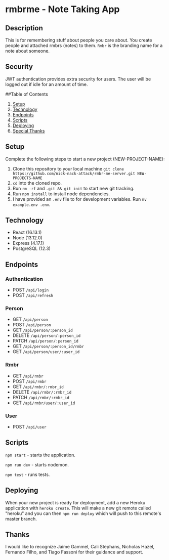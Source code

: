 # rmbrme - Note Taking App

## Description
This is for remembering stuff about people you care about. 
You create people and attached rmbrs (notes) to them. 
`Rmbr` is the branding name for a note about someone.

## Security
JWT authentication provides extra security for users.
The user will be logged out if idle for an amount of time.

##Table of Contents
1. [Setup](#Setup)
2. [Technology](#Technology)
3. [Endpoints](#Endpoints)
4. [Scripts](#Scripts)
5. [Deploying](#Deploying)
6. [Special Thanks](#Thanks)

## Setup
Complete the following steps to start a new project (NEW-PROJECT-NAME):
1. Clone this repository to your local machine `git clone https://github.com/nick-nack-attack/rmbr-me-server.git NEW-PROJECTS-NAME`
2. `cd` into the cloned repo.
3. Run `rm -rf` and `.git && git init` to start new git tracking.
4. Run `npm install` to install node dependencies.
5. I have provided an `.env` file to for development variables. Run `mv example.env .env`.

## Technology
- React (16.13.1)
- Node (13.12.0)
- Express (4.17.1)
- PostgreSQL (12.3)

## Endpoints

### Authentication
- POST `/api/login`
- POST `/api/refresh`

### Person
- GET `/api/person`
- POST `/api/person`
- GET `/api/person/:person_id`
- DELETE `/api/person/:person_id`
- PATCH `/api/person/:person_id`
- GET `/api/person/:person_id/rmbr`
- GET `/api/person/user/:user_id`

### Rmbr
- GET `/api/rmbr`
- POST `/api/rmbr`
- GET `/api/rmbr/:rmbr_id`
- DELETE `/api/rmbr/:rmbr_id`
- PATCH `/api/rmbr/:rmbr_id`
- GET `/api/rmbr/user/:user_id`

### User
- POST `/api/user`

## Scripts

`npm start` - starts the application.

`npm run dev` - starts nodemon. 

`npm test` - runs tests.

## Deploying

When your new project is ready for deployment, 
add a new Heroku application with `heroku create`. 
This will make a new git remote called "heroku" and you can then `npm run deploy` which will push to this remote's master branch.

## Thanks

I would like to recognize Jaime Gammel, Cali Stephans, Nicholas Hazel, Fernando Filho, and Tiago Fassoni for their guidance and support.
